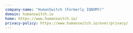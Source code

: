 ```yaml
---
company-name: "HumanSwitch (Formerly IQNOMY)"
domain: humanswitch.io
home: https://www.humanswitch.io/
privacy-policy: https://www.humanswitch.io/over/privacy/
---
```




